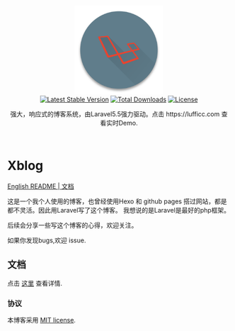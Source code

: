 <p align="center">
  <img src="https://github.com/lufficc/images/blob/master/Xblog/logo.png" alt="Xblog: fast and powerful!" width="200">
  <br>
  <a href="https://packagist.org/packages/lufficc/xblog"><img src="https://poser.pugx.org/lufficc/xblog/v/stable.svg" alt="Latest Stable Version"></a>
  <a href="https://packagist.org/packages/lufficc/xblog"><img src="https://poser.pugx.org/lufficc/xblog/downloads.svg" alt="Total Downloads"></a>
  <a href="https://packagist.org/packages/lufficc/xblog"><img src="https://poser.pugx.org/lufficc/xblog/license.svg" alt="License"></a>
  
</p>
<p align="center">强大，响应式的博客系统，由Laravel5.5强力驱动。点击 https://lufficc.com 查看实时Demo.</p>
<br>

# Xblog

[English README ](https://github.com/lufficc/Xblog)|[ 文档 ](https://lufficc.com/blog/how-to-install-my-blog)

这是一个我个人使用的博客，也曾经使用Hexo 和 github pages 搭过网站，都是都不灵活。因此用Laravel写了这个博客。
我想说的是Laravel是最好的php框架。

后续会分享一些写这个博客的心得，欢迎关注。

如果你发现bugs,欢迎 issue.

## 文档

点击 [这里](https://lufficc.com/blog/how-to-install-my-blog) 查看详情.

### 协议

本博客采用  [MIT license](http://opensource.org/licenses/MIT).
